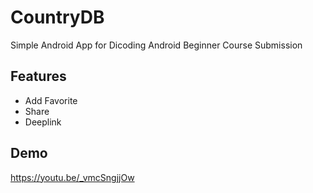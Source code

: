 # CountryDB
Simple Android App for Dicoding Android Beginner Course Submission

## Features
- Add Favorite
- Share
- Deeplink

## Demo
https://youtu.be/_vmcSngjjOw
